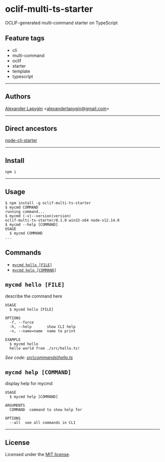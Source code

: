 # oclif-multi-ts-starter

OCLIF-generated multi-command starter on TypeScript

## Feature tags

- cli
- multi-command
- oclif
- starter
- template
- typescript

---

## Authors

[Alexander Lapygin](https://github.com/AlexanderLapygin) <<alexanderlapygin@gmail.com>>

---

## Direct ancestors

[node-cli-starter](https://github.com/softspiders/node-cli-starter)

---


## Install
```
npm i
```

---

## Usage

```sh-session
$ npm install -g oclif-multi-ts-starter
$ mycmd COMMAND
running command...
$ mycmd (-v|--version|version)
oclif-multi-ts-starter/0.1.0 win32-x64 node-v12.14.0
$ mycmd --help [COMMAND]
USAGE
  $ mycmd COMMAND
...
```

## Commands
* [`mycmd hello [FILE]`](#mycmd-hello-file)
* [`mycmd help [COMMAND]`](#mycmd-help-command)

## `mycmd hello [FILE]`

describe the command here

```
USAGE
  $ mycmd hello [FILE]

OPTIONS
  -f, --force
  -h, --help       show CLI help
  -n, --name=name  name to print

EXAMPLE
  $ mycmd hello
  hello world from ./src/hello.ts!
```

_See code: [src\commands\hello.ts](https://github.com/AlexanderLapygin/oclif-multi-ts-starter/blob/v0.1.0/src\commands\hello.ts)_

## `mycmd help [COMMAND]`

display help for mycmd

```
USAGE
  $ mycmd help [COMMAND]

ARGUMENTS
  COMMAND  command to show help for

OPTIONS
  --all  see all commands in CLI
```

---

## License

Licensed under the [MIT license](./LICENSE).
